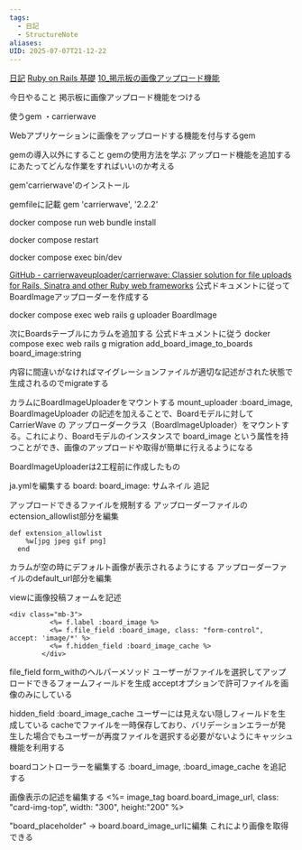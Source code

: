 ```yaml
---
tags:
  - 日記
  - StructureNote
aliases: 
UID: 2025-07-07T21-12-22
---
```

[日記](日記.md)
[Ruby on Rails 基礎](Ruby%20on%20Rails%20基礎.md)
[10_掲示板の画像アップロード機能](10_掲示板の画像アップロード機能.md)

今日やること
掲示板に画像アップロード機能をつける

使うgem
・carrierwave

Webアプリケーションに画像をアップロードする機能を付与するgem

gemの導入以外にすること
gemの使用方法を学ぶ
アップロード機能を追加するにあたってどんな作業をすればいいのか考える

gem'carrierwave'のインストール

gemfileに記載
gem 'carrierwave', '2.2.2'

docker compose run web bundle install

docker compose restart

docker compose exec bin/dev

[GitHub - carrierwaveuploader/carrierwave: Classier solution for file uploads for Rails, Sinatra and other Ruby web frameworks](https://github.com/carrierwaveuploader/carrierwave)
公式ドキュメントに従ってBoardImageアップローダーを作成する

docker compose exec web rails g uploader BoardImage

次にBoardsテーブルにカラムを追加する
公式ドキュメントに従う
docker compose exec web rails g migration add_board_image_to_boards 
board_image:string

内容に間違いがなければマイグレーションファイルが適切な記述がされた状態で生成されるのでmigrateする

カラムにBoardImageUploaderをマウントする
mount_uploader :board_image, BoardImageUploader の記述を加えることで、Boardモデルに対して CarrierWave の アップローダークラス（BoardImageUploader）をマウントする。これにより、Boardモデルのインスタンスで board_image という属性を持つことができ、画像のアップロードや取得が簡単に行えるようになる

BoardImageUploaderは2工程前に作成したもの

ja.ymlを編集する
board:
  board_image: サムネイル
追記

アップロードできるファイルを規制する
アップローダーファイルのectension_allowlist部分を編集
```
def extension_allowlist
    %w[jpg jpeg gif png]
  end
```

カラムが空の時にデフォルト画像が表示されるようにする
アップローダーファイルのdefault_url部分を編集

viewに画像投稿フォームを記述
```
<div class="mb-3">
          <%= f.label :board_image %>
          <%= f.file_field :board_image, class: "form-control", accept: 'image/*' %>
          <%= f.hidden_field :board_image_cache %>
        </div>
```

file_field
form_withのヘルパーメソッド
ユーザーがファイルを選択してアップロードできるフォームフィールドを生成
acceptオプションで許可ファイルを画像のみにしている

hidden_field :board_image_cache
ユーザーには見えない隠しフィールドを生成している
cacheでファイルを一時保存しており、バリデーションエラーが発生した場合でもユーザーが再度ファイルを選択する必要がないようにキャッシュ機能を利用する

boardコントローラーを編集する
:board_image, :board_image_cache
を追記する

画像表示の記述を編集する
<%= image_tag board.board_image_url, class: "card-img-top", width: "300", height:"200" %>

"board_placeholder" → board.board_image_urlに編集
これにより画像を取得できる